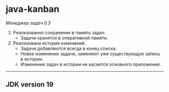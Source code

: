 # java-kanban
*Менеджер задач 0.3*
1. Реализованно сохранение в память задач.
    - Задачи хранятся в оперативной памяти.
2. Реализована история изменений.
    - Задачи добавляются всегда в конец списка.
    - Новое изменение задачи, заменяют уже существующую запись в истории.
    - Изменение задач в истории не касается основного приложения.
---
## JDK version 19


